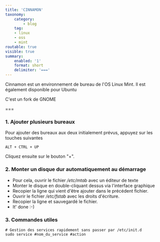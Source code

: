 ```yaml
---
title: 'CINNAMON'
taxonomy:
    category:
        - blog
    tag:
	- linux
	- oss
	- mint
routable: true
visible: true
summary:
    enabled: '1'
    format: short
    delimiter: '==='
---
```


Cinnamon est un environnement de bureau de l'OS Linux Mint. Il est également disponible pour Ubuntu

C'est un fork de GNOME

===

### 1. Ajouter plusieurs bureaux

Pour ajouter des bureaux aux deux initialement prévus, appuyez sur les touches suivantes

```shell
ALT + CTRL + UP
```

Cliquez ensuite sur le bouton "+".



### 2. Monter un disque dur automatiquement au démarrage

+ Pour cela, ouvrir le fichier */etc/mtab* avec un éditeur de texte 
+ Monter le disque en double-cliquant dessus via l'interface graphique
+ Recopier la ligne qui vient d'être ajouter dans le précédent fichier.
+ Ouvrir le fichier */etc/fstab* avec les droits d'écriture.
+ Recopier la ligne et sauvegardé le fichier.
+ It' done :-)

### 3. Commandes utiles

```shell
# Gestion des services rapidement sans passer par /etc/init.d
sudo service #nom_du_service #action 
```